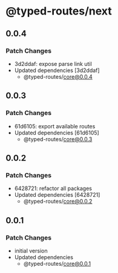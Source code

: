 # @typed-routes/next

## 0.0.4

### Patch Changes

- 3d2ddaf: expose parse link util
- Updated dependencies [3d2ddaf]
  - @typed-routes/core@0.0.4

## 0.0.3

### Patch Changes

- 61d6105: export available routes
- Updated dependencies [61d6105]
  - @typed-routes/core@0.0.3

## 0.0.2

### Patch Changes

- 6428721: refactor all packages
- Updated dependencies [6428721]
  - @typed-routes/core@0.0.2

## 0.0.1

### Patch Changes

- initial version
- Updated dependencies
  - @typed-routes/core@0.0.1
